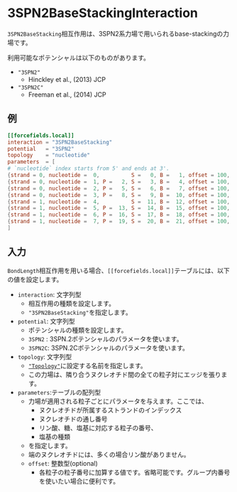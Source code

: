 # 3SPN2BaseStackingInteraction

`3SPN2BaseStacking`相互作用は、3SPN2系力場で用いられるbase-stackingの力場です。

利用可能なポテンシャルは以下のものがあります。
- `"3SPN2"`
  - Hinckley et al., (2013) JCP
- `"3SPN2C"`
  - Freeman et al., (2014) JCP

## 例

```toml
[[forcefields.local]]
interaction = "3SPN2BaseStacking"
potential   = "3SPN2"
topology    = "nucleotide"
parameters  = [
# `nucleotide` index starts from 5' and ends at 3'.
{strand = 0, nucleotide =  0,          S =   0, B =   1, offset = 100, Base = "A"},
{strand = 0, nucleotide =  1, P =   2, S =   3, B =   4, offset = 100, Base = "T"},
{strand = 0, nucleotide =  2, P =   5, S =   6, B =   7, offset = 100, Base = "C"},
{strand = 0, nucleotide =  3, P =   8, S =   9, B =  10, offset = 100, Base = "G"},
{strand = 1, nucleotide =  4,          S =  11, B =  12, offset = 100, Base = "C"},
{strand = 1, nucleotide =  5, P =  13, S =  14, B =  15, offset = 100, Base = "G"},
{strand = 1, nucleotide =  6, P =  16, S =  17, B =  18, offset = 100, Base = "A"},
{strand = 1, nucleotide =  7, P =  19, S =  20, B =  21, offset = 100, Base = "T"},
]
```

## 入力

`BondLength`相互作用を用いる場合、`[[forcefields.local]]`テーブルには、以下の値を設定します。

- `interaction`: 文字列型
  - 相互作用の種類を設定します。
  - `"3SPN2BaseStacking"`を指定します。
- `potential`: 文字列型
  - ポテンシャルの種類を設定します。
  - `3SPN2` : 3SPN.2ポテンシャルのパラメータを使います。
  - `3SPN2C`: 3SPN.2Cポテンシャルのパラメータを使います。
- `topology`: 文字列型
  - [`"Topology"`](Topology.md)に設定する名前を指定します。
  - この力場は、隣り合うヌクレオチド間の全ての粒子対にエッジを張ります。
- `parameters`:テーブルの配列型
  - 力場が適用される粒子ごとにパラメータを与えます。ここでは、
    - ヌクレオチドが所属するストランドのインデックス
    - ヌクレオチドの通し番号
    - リン酸、糖、塩基に対応する粒子の番号、
    - 塩基の種類
  - を指定します。
  - 端のヌクレオチドには、多くの場合リン酸がありません。
  - `offset`: 整数型(optional)
    - 各粒子の粒子番号に加算する値です。省略可能です。グループ内番号を使いたい場合に便利です。
